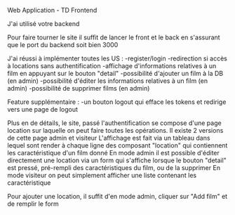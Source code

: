 Web Application - TD Frontend


J'ai utilisé votre backend

Pour faire tourner le site il suffit de lancer le front et le back en s'assurant que le port du backend soit bien 3000

J'ai réussi à implémenter toutes les US :
    -register/login
    -redirection si accès à locations sans authentification
    -affichage d'informations relatives à un film en appuyant sur le bouton "detail"
    -possibilité d'ajouter un film à la DB (en admin)
    -possibilité d'éditer les informations relatives à un film (en admin)
    -possibilité de supprimer films (en admin)
  
 
Feature supplémentaire :
  -un bouton logout qui efface les tokens et redirige vers une page de logout


Plus en de détails, le site, passé l'authentification se compose d'une page location sur laquelle on peut faire toutes les opérations. Il existe 2 versions de cette page admin et visiteur
L'affichage est fait via un tableau dans lequel sont render à chaque ligne des composant "location" qui contiennent les caractéristique d'un film donné
En mode admin il est possible d'éditer directement une location via un form qui s'affiche lorsque le bouton "detail" est pressé, pré-rempli des caractéristiques du film, ou de la supprimer
En mode visiteur on peut simplement afficher une liste contenant les caractéristique

Pour ajouter une location, il suffit d'en mode admin, cliquer sur "Add film" et de remplir le form


 
